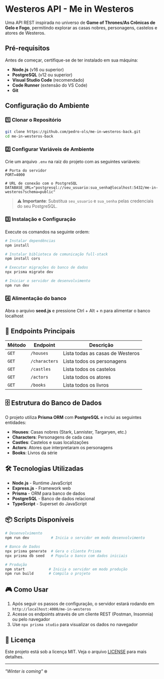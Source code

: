#  Westeros API - Me in Westeros

Uma API REST inspirada no universo de **Game of Thrones/As Crônicas de Gelo e Fogo**, permitindo explorar as casas nobres, personagens, castelos e atores de Westeros.

##  Pré-requisitos

Antes de começar, certifique-se de ter instalado em sua máquina:

- **Node.js** (v16 ou superior)
- **PostgreSQL** (v12 ou superior)
- **Visual Studio Code** (recomendado)
- **Code Runner** (extensão do VS Code)
- **Git**

## Configuração do Ambiente

### 1️⃣ Clonar o Repositório

```bash
git clone https://github.com/pedro-ols/me-in-westeros-back.git
cd me-in-westeros-back
```

### 2️⃣ Configurar Variáveis de Ambiente

Crie um arquivo `.env` na raiz do projeto com as seguintes variáveis:

```env
# Porta do servidor
PORT=4000

# URL de conexão com o PostgreSQL
DATABASE_URL="postgresql://seu_usuario:sua_senha@localhost:5432/me-in-westeros?schema=public"
```

> ⚠️ **Importante**: Substitua `seu_usuario` e `sua_senha` pelas credenciais do seu PostgreSQL.

### 3️⃣ Instalação e Configuração

Execute os comandos na seguinte ordem:

```bash
# Instalar dependências
npm install

# Instalar biblioteca de comunicação full-stack
npm install cors

# Executar migrações do banco de dados
npx prisma migrate dev

# Iniciar o servidor de desenvolvimento
npm run dev
```

### 4️⃣ Alimentação do banco
Abra o arquivo **seed.js** e pressione Ctrl + Alt + n para alimentar o banco localhost

## 🎯 Endpoints Principais

| Método | Endpoint | Descrição |
|--------|----------|-----------|
| `GET` | `/houses` | Lista todas as casas de Westeros |
| `GET` | `/characters` | Lista todos os personagens |
| `GET` | `/castles` | Lista todos os castelos |
| `GET` | `/actors` | Lista todos os atores |
| `GET` | `/books` | Lista todos os livros |

## 🗄️ Estrutura do Banco de Dados

O projeto utiliza **Prisma ORM** com **PostgreSQL** e inclui as seguintes entidades:

- **Houses**: Casas nobres (Stark, Lannister, Targaryen, etc.)
- **Characters**: Personagens de cada casa
- **Castles**: Castelos e suas localizações
- **Actors**: Atores que interpretaram os personagens
- **Books**: Livros da série

## 🛠️ Tecnologias Utilizadas

- **Node.js** - Runtime JavaScript
- **Express.js** - Framework web
- **Prisma** - ORM para banco de dados
- **PostgreSQL** - Banco de dados relacional
- **TypeScript** - Superset do JavaScript

## 📦 Scripts Disponíveis

```bash
# Desenvolvimento
npm run dev          # Inicia o servidor em modo desenvolvimento

# Banco de Dados
npx prisma generate  # Gera o cliente Prisma
npx prisma db seed   # Popula o banco com dados iniciais

# Produção
npm start           # Inicia o servidor em modo produção
npm run build       # Compila o projeto
```

## 🎮 Como Usar

1. Após seguir os passos de configuração, o servidor estará rodando em `http://localhost:4000/me-in-westeros`
2. Acesse os endpoints através de um cliente REST (Postman, Insomnia) ou pelo navegador
3. Use `npx prisma studio` para visualizar os dados no navegador

## 📄 Licença

Este projeto está sob a licença MIT. Veja o arquivo [LICENSE](LICENSE) para mais detalhes.

---

*"Winter is coming"* ❄️